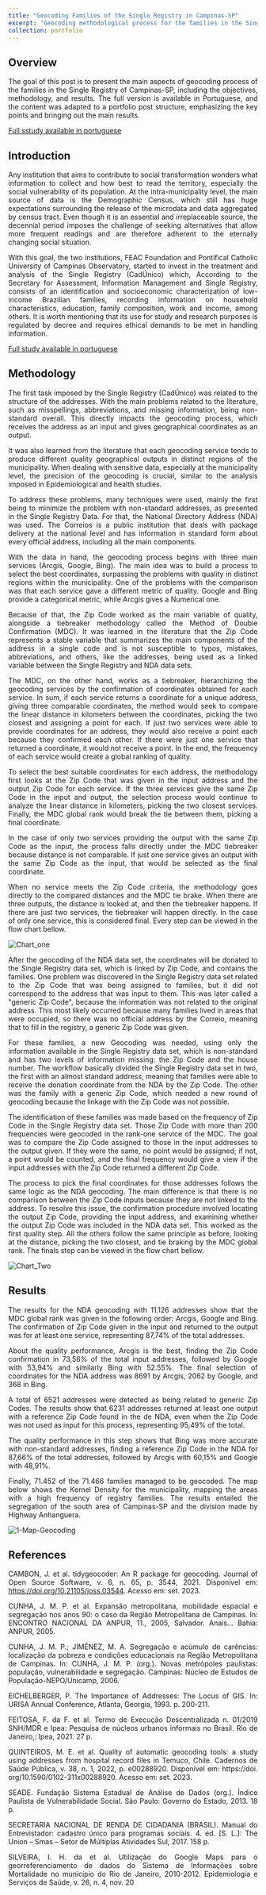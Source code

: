 ```yaml
---
title: "Geocoding Families of the Single Registry in Campinas-SP"
excerpt: "Geocoding methodological process for the families in the Single Registry of Campinas-SP <br/><img src='/images/1-Map-Geocoding_500_300.png'>"
collection: portfolio
---
```

<style>body {text-align: justify}</style>

## Overview

The goal of this post is to present the main aspects of geocoding process of the families in the Single Registry of Campinas-SP, including the objectives, methodology, and results. The full version is available in Portuguese, and the content was adapted to a portfolio post structure, emphasizing the key points and bringing out the main results.

[Full sstudy available in portuguese]()

## Introduction

Any institution that aims to contribute to social transformation wonders what information to collect and how best to read the territory, especially the social vulnerability of its population. At the intra-municipality level, the main source of data is the Demographic Census, which still has huge expectations surrounding the release of the microdata and data aggregated by census tract. Even though it is an essential and irreplaceable source, the decennial period imposes the challenge of seeking alternatives that allow more frequent readings and are therefore adherent to the eternally changing social situation.

With this goal, the two institutions, FEAC Foundation and Pontifical Catholic University of Campinas Observatory, started to invest in the treatment and analysis of the Single Registry (CadÚnico) which, According to the Secretary for Assessment, Information Management and Single Registry, consists of an identification and socioeconomic characterization of low-income Brazilian families, recording information on household characteristics, education, family composition, work and income, among others. It is worth mentioning that its use for study and research purposes is regulated by decree and requires ethical demands to be met in handling information.

[Full study available in portuguese](https://feac.org.br/wp-content/uploads/2023/10/Geocodificacao_FEAC.pdf?portfolioCats=3105#new_tab)

## Methodology

The first task imposed by the Single Registry (CadÚnico) was related to the structure of the addresses. With the main problems related to the literature, such as misspellings, abbreviations, and missing information, being non-standard overall. This directly impacts the geocoding process, which receives the address as an input and gives geographical coordinates as an output.

It was also learned from the literature that each geocoding service tends to produce different quality geographical outputs in distinct regions of the municipality. When dealing with sensitive data, especially at the municipality level, the precision of the geocoding is crucial, similar to the analysis imposed in Epidemiological and health studies.

To address these problems, many techniques were used, mainly the first being to minimize the problem with non-standard addresses, as presented in the Single Registry Data. For that, the National Directory Address (NDA) was used. The Correios is a public institution that deals with package delivery at the national level and has information in standard form about every official address, including all the main components.

With the data in hand, the geocoding process begins with three main services (Arcgis, Google, Bing). The main idea was to build a process to select the best coordinates, surpassing the problems with quality in distinct regions within the municipality. One of the problems with the comparison was that each service gave a different metric of quality. Google and Bing provide a categorical metric, while Arcgis gives a Numerical one.

Because of that, the Zip Code worked as the main variable of quality, alongside a tiebreaker methodology called the Method of Double Confirmation (MDC). It was learned in the literature that the Zip Code represents a stable variable that summarizes the main components of the address in a single code and is not susceptible to typos, mistakes, abbreviations, and others, like the addresses, being used as a linked variable between the Single Registry and NDA data sets.

The MDC, on the other hand, works as a tiebreaker, hierarchizing the geocoding services by the confirmation of coordinates obtained for each service. In sum, if each service returns a coordinate for a unique address, giving three comparable coordinates, the method would seek to compare the linear distance in kilometers between the coordinates, picking the two closest and assigning a point for each. If just two services were able to provide coordinates for an address, they would also receive a point each because they confirmed each other. If there were just one service that returned a coordinate, it would not receive a point. In the end, the frequency of each service would create a global ranking of quality.

To select the best suitable coordinates for each address, the methodology first looks at the Zip Code that was given in the input address and the output Zip Code for each service. If the three services give the same Zip Code in the input and output, the selection process would continue to analyze the linear distance in kilometers, picking the two closest services. Finally, the MDC global rank would break the tie between them, picking a final coordinate.

In the case of only two services providing the output with the same Zip Code as the input, the process falls directly under the MDC tiebreaker because distance is not comparable. If just one service gives an output with the same Zip Code as the input, that would be selected as the final coordinate.

When no service meets the Zip Code criteria, the methodology goes directly to the compared distances and the MDC tie brake. When there are three outputs, the distance is looked at, and then the tiebreaker happens. If there are just two services, the tiebreaker will happen directly. In the case of only one service, this is considered final. Every step can be viewed in the flow chart bellow.

<img src="/images/Chart_one.png" alt="Chart_one" />

After the geocoding of the NDA data set, the coordinates will be donated to the Single Registry data set, which is linked by Zip Code, and contains the families. One problem was discovered in the Single Registry data set related to the Zip Code that was being assigned to families, but it did not correspond to the address that was input to them. This was later called a "generic Zip Code", because the information was not related to the original address. This most likely occurred because many families lived in areas that were occupied, so there was no official address by the Correio, meaning that to fill in the registry, a generic Zip Code was given.

For these families, a new Geocoding was needed, using only the information available in the Single Registry data set, which is non-standard and has two levels of information missing: the Zip Code and the house number. The workflow basically divided the Single Registry data set in two, the first with an almost standard address, meaning that families were able to receive the donation coordinate from the NDA by the Zip Code. The other was the family with a generic Zip Code, which needed a new round of geocoding because the linkage with the Zip Code was not possible. 

The identification of these families was made based on the frequency of Zip Code in the Single Registry data set. Those Zip Code with more than 200 frequencies were geocoded in the rank-one service of the MDC. The goal was to compare the Zip Code assigned to those in the input addresses to the output given. If they were the same, no point would be assigned; if not, a point would be counted, and the final frequency would give a view if the input addresses with the Zip Code returned a different Zip Code.

The process to pick the final coordinates for those addresses follows the same logic as the NDA geocoding. The main difference is that there is no comparison between the Zip Code inputs because they are not linked to the address. To resolve this issue, the confirmation procedure involved locating the output Zip Code, providing the input address, and examining whether the output Zip Code was included in the NDA data set. This worked as the first quality step. All the others follow the same principle as before, looking at the distance, picking the two closest, and tie braking by the MDC global rank. The finals step can be viewed in the flow chart bellow.

<img src="/images/Chart_Two.png" alt="Chart_Two" />

## Results

The results for the NDA geocoding with 11.126 addresses show that the MDC global rank was given in the following order: Arcgis, Google and Bing. The confirmation of Zip Code given in the input and returned to the output was for at least one service, representing 87,74% of the total addresses. 

About the quality performance, Arcgis is the best, finding the Zip Code confirmation in 73,56% of the total input addresses, followed by Google with 53,94% and similarly Bing with 52.55%. The final selection of coordinates for the NDA address was 8691 by Arcgis, 2062 by Google, and 368 in Bing.

A total of 6521 addresses were detected as being related to generic Zip Codes. The results show that 6231 addresses returned at least one output with a reference Zip Code found in the de NDA, even when the Zip Code was not used as input for this process, representing 95,49% of the total.

The quality performance in this step shows that Bing was more accurate with non-standard addresses, finding a reference Zip Code in the NDA for 87,66% of the total addresses, followed by Arcgis with 60,15% and Google with 48,91%.

Finally, 71.452 of the 71.466 families managed to be geocoded. The map below shows the Kernel Density for the municipality, mapping the areas with a high frequency of registry families. The results entailed the segregation of the south area of Campinas-SP and the division made by Highway Anhanguera.

<img src="/images/1-Map-Geocoding.jpeg" alt="1-Map-Geocoding" />

## References

CAMBON, J. et al. tidygeocoder: An R package for geocoding. Journal of Open Source Software, v. 6, n. 65, p. 
3544, 2021. Disponível em: https://doi.org/10.21105/joss.03544. Acesso em: set. 2023. 

CUNHA, J. M. P. et al. Expansão metropolitana, mobilidade espacial e segregação nos anos 90: o caso da 
Região Metropolitana de Campinas. In: ENCONTRO NACIONAL DA ANPUR, 11., 2005, Salvador. Anais... 
Bahia: ANPUR, 2005. 

CUNHA, J. M. P.; JIMÉNEZ, M. A. Segregação e acúmulo de carências: localização da pobreza e condições 
educacionais na Região Metropolitana de Campinas. In: CUNHA, J. M. P. (org.). Novas metrópoles paulistas: 
população, vulnerabilidade e segregação. Campinas: Núcleo de Estudos de População-NEPO/Unicamp, 
2006. 

EICHELBERGER, P. The Importance of Addresses: The Locus of GIS. In: URISA Annual Conference, Atlanta, 
Georgia, 1993. p. 200-211.

FEITOSA, F. da F. et al. Termo de Execução Descentralizada n. 01/2019 SNH/MDR e Ipea: Pesquisa de núcleos 
urbanos informais no Brasil. Rio de Janeiro,: Ipea, 2021. 27 p.

QUINTEIROS, M. E. et al. Quality of automatic geocoding tools: a study using addresses from hospital record 
files in Temuco, Chile. Cadernos de Saúde Pública, v. 38, n. 1, 2022, p. e00288920. Disponível em: https://doi.
org/10.1590/0102-311x00288920. Acesso em: set. 2023.

SEADE. Fundação Sistema Estadual de Análise de Dados (org.). Índice Paulista de Vulnerabilidade Social. São 
Paulo: Governo do Estado, 2013. 18 p.

SECRETARIA NACIONAL DE RENDA DE CIDADANIA (BRASIL). Manual do Entrevistador: cadastro único para 
programas sociais. 4. ed. [S. L.]: The Union – Smas – Setor de Múltiplas Atividades Sul, 2017. 158 p.

SILVEIRA, I. H. da et al. Utilização do Google Maps para o georreferenciamento de dados do Sistema de 
Informações sobre Mortalidade no município do Rio de Janeiro, 2010-2012. Epidemiologia e Serviços de 
Saúde, v. 26, n. 4, nov. 20
